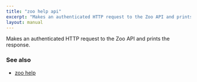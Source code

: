 ```yaml
---
title: "zoo help api"
excerpt: "Makes an authenticated HTTP request to the Zoo API and prints the response."
layout: manual
---
```


Makes an authenticated HTTP request to the Zoo API and prints the response.

### See also

* [zoo help](./zoo_help)